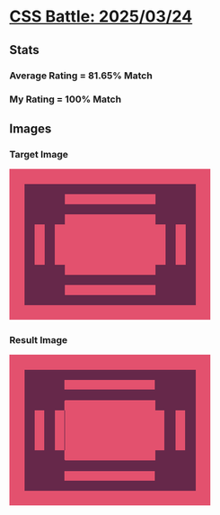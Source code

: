 # [CSS Battle: 2025/03/24](https://cssbattle.dev/play/IScMrBlxMRQCvNXcrBx0)

## Stats

### Average Rating = 81.65% Match

### My Rating = 100% Match

## Images

### Target Image

![](./images/target.png)

### Result Image

![](./images/result.png)
